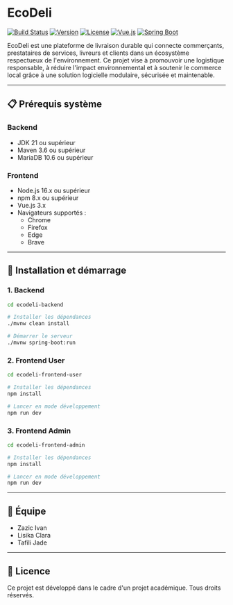 # EcoDeli

[![Build Status](https://img.shields.io/badge/build-passing-brightgreen)]()
[![Version](https://img.shields.io/badge/version-1.0.0-blue)]()
[![License](https://img.shields.io/badge/license-Academic-yellow)]()
[![Vue.js](https://img.shields.io/badge/Vue.js-3.x-42b883)]()
[![Spring Boot](https://img.shields.io/badge/Spring%20Boot-3.4.x-6db33f)]()

EcoDeli est une plateforme de livraison durable qui connecte commerçants, prestataires de services, livreurs et clients dans un écosystème respectueux de l'environnement. Ce projet vise à promouvoir une logistique responsable, à réduire l'impact environnemental et à soutenir le commerce local grâce à une solution logicielle modulaire, sécurisée et maintenable.

---

## 📋 Prérequis système

### Backend
- JDK 21 ou supérieur
- Maven 3.6 ou supérieur
- MariaDB 10.6 ou supérieur

### Frontend
- Node.js 16.x ou supérieur
- npm 8.x ou supérieur
- Vue.js 3.x
- Navigateurs supportés :
  - Chrome
  - Firefox
  - Edge
  - Brave

---

## 🚀 Installation et démarrage

### 1. Backend

```bash
cd ecodeli-backend

# Installer les dépendances
./mvnw clean install

# Démarrer le serveur
./mvnw spring-boot:run
```

### 2. Frontend User

```bash
cd ecodeli-frontend-user

# Installer les dépendances
npm install

# Lancer en mode développement
npm run dev

```

### 3. Frontend Admin

```bash
cd ecodeli-frontend-admin

# Installer les dépendances
npm install

# Lancer en mode développement
npm run dev

```

---

## 👥 Équipe

- Zazic Ivan
- Lisika Clara
- Tafili Jade

---

## 📄 Licence

Ce projet est développé dans le cadre d'un projet académique. Tous droits réservés.
